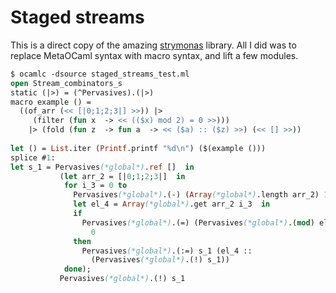 # Staged streams

This is a direct copy of the amazing
[strymonas](https://github.com/strymonas/staged-streams.ocaml) library. All I
did was to replace MetaOCaml syntax with macro syntax, and lift a few modules.

```ocaml
$ ocamlc -dsource staged_streams_test.ml
open Stream_combinators_s
static (|>) = (^Pervasives).(|>) 
macro example () =
  ((of_arr (<< [|0;1;2;3|] >>)) |>
     (filter (fun x  -> << (($x) mod 2) = 0 >>)))
    |> (fold (fun z  -> fun a  -> << ($a) :: ($z) >>) (<< [] >>))
  
let () = List.iter (Printf.printf "%d\n") ($(example ())) 
splice #1:
let s_1 = Pervasives(*global*).ref []  in
           (let arr_2 = [|0;1;2;3|]  in
            for i_3 = 0 to
              Pervasives(*global*).(-) (Array(*global*).length arr_2) 1 do
              let el_4 = Array(*global*).get arr_2 i_3  in
              if
                Pervasives(*global*).(=) (Pervasives(*global*).(mod) el_4 2)
                  0
              then
                Pervasives(*global*).(:=) s_1 (el_4 ::
                  (Pervasives(*global*).(!) s_1))
            done);
           Pervasives(*global*).(!) s_1
```
